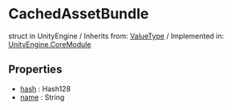 # CachedAssetBundle
struct in UnityEngine
 / Inherits from: <a href="https://docs.unity3d.com/6000.2/Documentation/ScriptReference/ValueType.html">ValueType</a> / Implemented in: <a href="https://docs.unity3d.com/6000.2/Documentation/ScriptReference/UnityEngine.CoreModule.html">UnityEngine.CoreModule</a>

## Properties
- <a href="https://docs.unity3d.com/6000.2/Documentation/ScriptReference/CachedAssetBundle-hash.html">hash</a> : Hash128
- <a href="https://docs.unity3d.com/6000.2/Documentation/ScriptReference/CachedAssetBundle-name.html">name</a> : String
